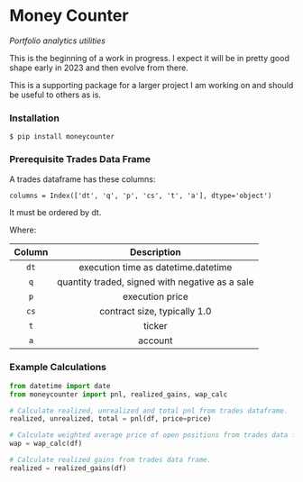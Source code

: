 # Money Counter
*Portfolio analytics utilities*

This is the beginning of a work in progress.
I expect it will be in pretty good shape early in
2023 and then evolve from there.

This is a supporting package for a larger project I am working on and should be useful to others as is.

### Installation

```shell
$ pip install moneycounter 
```

### Prerequisite Trades Data Frame

A trades dataframe has these columns:

`columns = Index(['dt', 'q', 'p', 'cs', 't', 'a'], dtype='object')`

It must be ordered by dt.

Where:

| Column |                   Description                   |
|:------:|:-----------------------------------------------:|
|  `dt`  |       execution time as datetime.datetime       |
|  `q`   | quantity traded, signed with negative as a sale |
| `p`    |                 execution price                 |
|  `cs`  |          contract size, typically 1.0           |
|  `t`   |                     ticker                      |
|  `a`   |                     account                     |


### Example Calculations

```python
from datetime import date
from moneycounter import pnl, realized_gains, wap_calc

# Calculate realized, unrealized and total pnl from trades dataframe.
realized, unrealized, total = pnl(df, price=price)

# Calculate weighted average price of open positions from trades data frame.
wap = wap_calc(df)

# Calculate realized gains from trades data frame.
realized = realized_gains(df)
```